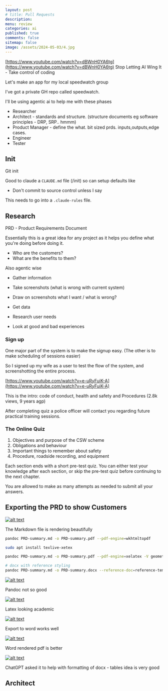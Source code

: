 ```yaml
---
layout: post
# title: Pull Requests 
description: 
menu: review
categories: ai 
published: true 
comments: false     
sitemap: false
image: /assets/2024-05-03/4.jpg
---
```


<!-- [![alt text](/assets/2025-08-30/6.jpg "Volcano")](/assets/2025-08-30/6.jpg) -->

[https://www.youtube.com/watch?v=dBWnH0YA6tg](https://www.youtube.com/watch?v=dBWnH0YA6tg) Stop Letting AI Wing It - Take control of coding

Let's make an app for my local speedwatch group

I've got a private GH repo called speedwatch.

I'll be using agentic ai to help me with these phases

- Researcher
- Architect - standards and structure. (structure documents eg software principles - DRP, SRP.. hmmm)
- Product Manager - define the what. bit sized prds. inputs,outputs,edge cases.
- Engineer
- Tester

## Init

Git init

Good to claude a `CLAUDE.md` file (/init) so can setup defaults like

- Don't commit to source control unless I say

This needs to go into a `.claude-rules` file.

## Research

PRD - Product Requirements Document

Essentially this is a great idea for any project as it helps you define what you're doing before doing it. 

- Who are the customers?
- What are the benefits to them?

Also agentic wise

- Gather information
- Take screenshots (what is wrong with current system)
- Draw on screenshots what I want / what is wrong?

- Get data
- Research user needs
- Look at good and bad experiences


### Sign up

One major part of the system is to make the signup easy. (The other is to make scheduling of sessions easier)

So I signed up my wife as a user to test the flow of the system, and screenshotting the entire process.

[https://www.youtube.com/watch?v=e-uRyFuiK-A](https://www.youtube.com/watch?v=e-uRyFuiK-A)

This is the intro: code of conduct, health and safety and Procedures (2.8k views, 9 years agp)

After completing quiz a police officer will contact you regarding future practical training sessions.

### The Online Quiz

1. Objectives and purpose of the CSW scheme
2. Obligations and behaviour
3. Important things to remember about safety
4. Procedure, roadside recording, and equipment

Each section ends with a short pre-test quiz. You can either test your knowledge after each section, or skip the pre-test quiz before continuing to the next chapter.

You are allowed to make as many attempts as needed to submit all your answers.


## Exporting the PRD to show Customers

[![alt text](/assets/2025-09-04/1.jpg "Render of MD really good")](/assets/2025-09-04/1.jpg)

The Markdown file is rendering beautifully

```bash
pandoc PRD-summary.md -o PRD-summary.pdf --pdf-engine=wkhtmltopdf

sudo apt install texlive-xetex

pandoc PRD-summary.md -o PRD-summary.pdf --pdf-engine=xelatex -V geometry:margin=1in -V fontsize=11pt

# docx with reference styling
pandoc PRD-summary.md -o PRD-summary.docx --reference-doc=reference-template.docx
```

[![alt text](/assets/2025-09-04/2.jpg "Pandoc Not so good")](/assets/2025-09-04/2.jpg)

Pandoc not so good


[![alt text](/assets/2025-09-04/3.jpg "Latex looking academic")](/assets/2025-09-04/3.jpg)

Latex looking academic


[![alt text](/assets/2025-09-04/5.jpg "Export to word works well")](/assets/2025-09-04/5.jpg)

Export to word works well

[![alt text](/assets/2025-09-04/4.jpg "Word rendered pdf is better")](/assets/2025-09-04/4.jpg)

Word rendered pdf is better

[![alt text](/assets/2025-09-04/6.jpg "ChatGPT asked it to help with formatting of docx")](/assets/2025-09-04/6.jpg)

ChatGPT asked it to help with formatting of docx - tables idea is very good

## Architect

